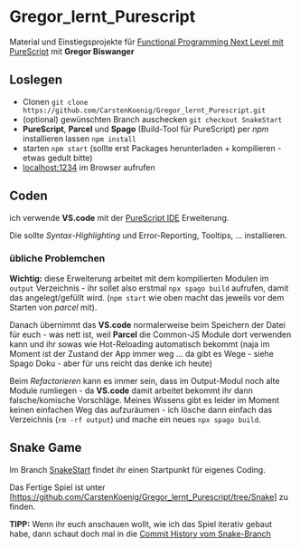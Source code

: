 # Gregor_lernt_Purescript

Material und Einstiegsprojekte für [Functional Programming Next Level mit PureScript](https://www.meetup.com/de-DE/My-Coding-Zone/events/274350964/)
mit **Gregor Biswanger**

## Loslegen

- Clonen `git clone https://github.com/CarstenKoenig/Gregor_lernt_Purescript.git`
- (optional) gewünschten Branch auschecken `git checkout SnakeStart`
- **PureScript**, **Parcel** und **Spago** (Build-Tool für PureScript) per *npm* installieren lassen `npm install`
- starten `npm start` (sollte erst Packages herunterladen + kompilieren - etwas gedult bitte)
- [localhost:1234](http://localhost:1234) im Browser aufrufen

## Coden

ich verwende **VS.code** mit der [PureScript IDE](https://marketplace.visualstudio.com/items?itemName=nwolverson.ide-purescript) Erweiterung.

Die sollte *Syntax-Highlighting* und Error-Reporting, Tooltips, ... installieren.

### übliche Problemchen

**Wichtig:** diese Erweiterung arbeitet mit dem kompilierten Modulen im `output` Verzeichnis - ihr sollet also erstmal `npx spago build` aufrufen, damit das angelegt/gefüllt wird.
(`npm start` wie oben macht das jeweils vor dem Starten von *parcel* mit).

Danach übernimmt das **VS.code** normalerweise beim Speichern der Datei für euch - was nett ist, weil **Parcel** die Common-JS Module dort verwenden kann und ihr sowas
wie Hot-Reloading automatisch bekommt (naja im Moment ist der Zustand der App immer weg ... da gibt es Wege - siehe Spago Doku - aber für uns reicht das denke ich heute)

Beim *Refactorieren* kann es immer sein, dass im Output-Modul noch alte Module rumliegen - da **VS.code** damit arbeitet bekommt ihr dann falsche/komische Vorschläge.
Meines Wissens gibt es leider im Moment keinen einfachen Weg das aufzuräumen - ich lösche dann einfach das Verzeichnis (`rm -rf output`) und mache ein neues `npx spago build`.

## Snake Game

Im Branch [SnakeStart](https://github.com/CarstenKoenig/Gregor_lernt_Purescript/tree/SnakeStart) findet ihr einen Startpunkt für eigenes Coding.

Das Fertige Spiel ist unter [https://github.com/CarstenKoenig/Gregor_lernt_Purescript/tree/Snake] zu finden.

**TIPP:** Wenn ihr euch anschauen wollt, wie ich das Spiel iterativ gebaut habe, dann schaut doch mal in die [Commit History vom Snake-Branch](https://github.com/CarstenKoenig/Gregor_lernt_Purescript/commits/Snake)
